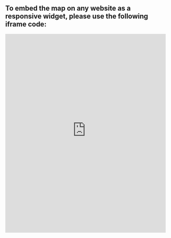 ## To embed the map on any website as a responsive widget, please use the following iframe code:

 <iframe title="Euranet Map" aria-label="Map" id="euranet-map-europe" src="https://euranet-map-europe.vercel.app/" scrolling="no" frameborder="0"style="width: 0; min-width: 100% !important; border: none;" height="624"></iframe><script type="text/javascript">window.addEventListener("message",e=>{if("https://euranet-map-europe.vercel.app"!==e.origin)return;let t=e.data;if(t.height){document.getElementById("euranet-map-europe").height=t.height+"px"}},!1)</script>